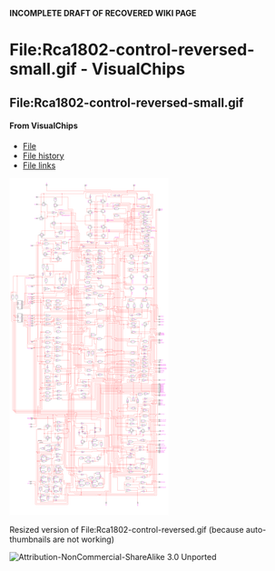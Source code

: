 **INCOMPLETE DRAFT OF RECOVERED WIKI PAGE**

# File:Rca1802-control-reversed-small.gif - VisualChips


	

	
	


## File:Rca1802-control-reversed-small.gif


	

		


#### From VisualChips


		

		

		

- [File](#file)
- [File history](#filehistory)
- [File links](#filelinks)

![File:Rca1802-control-reversed-small.gif](images/2/29/Rca1802-control-reversed-small.gif)


Resized version of File:Rca1802-control-reversed.gif (because auto-thumbnails are not working)



![Attribution-NonCommercial-ShareAlike 3.0 Unported](http://i.creativecommons.org/l/by-nc-sa/3.0/88x31.png)

